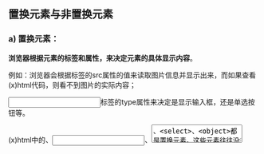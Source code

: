 ## 置换元素与非置换元素 

### a) 置换元素：

**浏览器根据元素的标签和属性，来决定元素的具体显示内容**。 

例如：浏览器会根据<img>标签的src属性的值来读取图片信息并显示出来，而如果查看(x)html代码，则看不到图片的实际内容；

<input>标签的type属性来决定是显示输入框，还是单选按钮等。 

(x)html中的<img>、<input>、<textarea>、<select>、<object>都是置换元素。这些元素往往没有实际的内容，即是一个空元素。

**置换元素在其显示中生成了框，这也就是有的内联元素能够设置宽高的原因**。

### b) 不可替换元素：

(x)html 的大多数元素是**不可替换元素，即其内容直接表现给用户端（如浏览器）**。

例如： <label>label中的内容</label> 标签<label>是一个非置换元素，文字label中的内容”将全被显示。 

